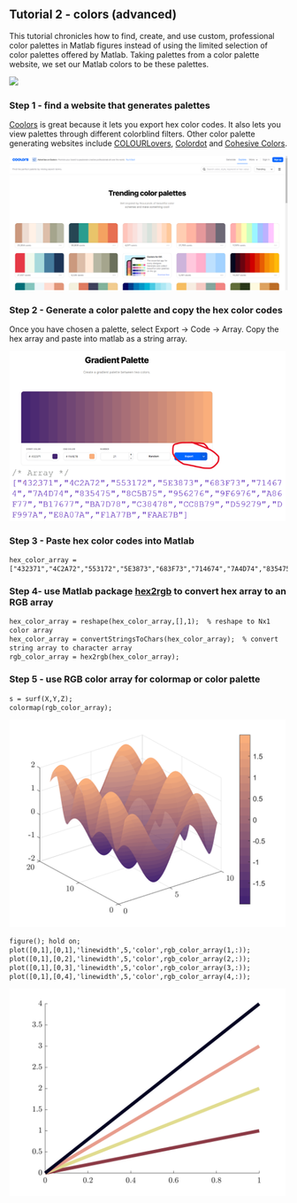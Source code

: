 ## Tutorial 2 - colors (advanced)

This tutorial chronicles how to find, create, and use custom, professional color palettes in Matlab figures instead of using the limited selection of color palettes offered by Matlab. Taking palettes from a color palette website, we set our Matlab colors to be these palettes.


<img src=figures/colors.png width="500">



### Step 1 - find a website that generates palettes

[Coolors](https://coolors.co/) is great because it lets you export hex color codes. It also lets you view palettes through different colorblind filters.  Other color palette generating websites include [COLOURLovers](https://www.colourlovers.com/palettes), [Colordot](https://color.hailpixel.com/) and [Cohesive Colors](https://javier.xyz/cohesive-colors/).

<img src=figures/Screenshot_coolors_website.png width="600">



### Step 2 - Generate a color palette and copy the hex color codes

Once you have chosen a palette, select Export -> Code ->  Array. Copy the hex array and paste into matlab as a string array.

<img src=figures/gradient_array_export.png width="500">


### Step 3 - Paste hex color codes into Matlab

    hex_color_array =["432371","4C2A72","553172","5E3873","683F73","714674","7A4D74","835475","8C5B75","956276","9F6976","A86F77","B17677","BA7D78","C38478","CC8B79","D59279","DF997A","E8A07A","F1A77B","FAAE7B"];


### Step 4- use Matlab package [hex2rgb](https://www.mathworks.com/matlabcentral/fileexchange/46289-rgb2hex-and-hex2rgb) to convert hex array to an RGB array
  
    hex_color_array = reshape(hex_color_array,[],1);  % reshape to Nx1 color array
    hex_color_array = convertStringsToChars(hex_color_array);  % convert string array to character array
    rgb_color_array = hex2rgb(hex_color_array);


### Step 5 - use RGB color array for colormap or color palette

    s = surf(X,Y,Z);
    colormap(rgb_color_array); 
    
<img src=figures/color_fig2.png width="500">


    figure(); hold on;
    plot([0,1],[0,1],'linewidth',5,'color',rgb_color_array(1,:));
    plot([0,1],[0,2],'linewidth',5,'color',rgb_color_array(2,:));
    plot([0,1],[0,3],'linewidth',5,'color',rgb_color_array(3,:));
    plot([0,1],[0,4],'linewidth',5,'color',rgb_color_array(4,:));
    
<img src=figures/color_fig1.png width="500">


